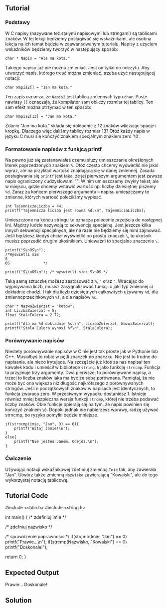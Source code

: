Tutorial
--------

### Podstawy

W C napisy (nazywane też stałymi napisowymi lub stringami) są tablicami znaków. W tej lekcji będziemy posługiwać się wskaźnikami, ale osobna lekcja na ich temat będzie w zaawansowanym tutorialu. Napisy z użyciem wskaźników będziemy tworzyć w następujący sposób:

    char * Napis = "Ala ma kota."

Takiego napisu już nie można zmieniać. Jest on tylko do odczytu. Aby utworzyć napis, którego treść można zmieniać, trzeba użyć następującej notacji:

    char Napis2[] = "Jan ma kota."

Ten zapis oznacza, że `Napis2` jest tablicą zmiennych typu `char`. Puste nawiasy `[]` oznaczają, że kompilator sam obliczy rozmiar tej tablicy. Ten sam efekt można otrzymać w ten sposób:

    char Napis2[13] = "Jan ma kota."

Zdanie "Jan ma kota." składa się dokładnie z 12 znaków wliczając spacje i kropkę. Dlaczego więc daliśmy tablicy rozmiar 13? Otóż każdy napis w języku C musi się kończyć znakiem specjalnym znakiem zero '\\0'. 

### Formatowanie napisów z funkjcą printf

Na pewno już się zastanawiałeś czemu służy umieszczanie określonych literek poprzedzonych znakiem `%`. Otóż często chcemy wyświetlić nie jakiś wyraz, ale na przykład wartość znajdującą się w danej zmiennej. Zasada posługiwania się `printf` jest taka, że jej pierwszym argumentem jest zawsze napis ograniczony cudzysłowami "". W nim umieszczamy zwykły tekst, ale w miejscu, gdzie chcemy wstawić wartość np. liczby dziesiętnej piszemy `%d`. Zaraz za końcem pierwszego argumentu – napisu umieszczamy te zmienne, których wartość poleciliśmy wypisać.

    int TajemniczaLiczba = 44;
    printf("Tajemnicza liczba jest rowna %d.\n", TajemniczaLiczba);

Umieszczone na końcu stringu `\n` oznacza polecenie przejścia do następnej lini. Mądrzy ludzie nazywają to sekwencją specjalną. Jest jeszcze kilka innych sekwencji specjalnych, ale na razie nie będziemy się nimi zajmować. Jeśli będziesz kiedyś chciał wyświetlić po prostu znaczek `\`, to ukośnik musisz poprzedić drugim ukośnikiem. Unieważni to specjalne znaczenie `\`.

    printf("S\nOS\n");
    /*Wyswietli sie
    S
    OS               */

    printf("S\\nOS\n"); /* wyswietli sie: S\nOS */

Taką samą sztuczkę możesz zastosować z `%`, `'` oraz `"`. Wracając do wypisywania liczb, musisz zasygnalizować funkcji o jaki typ zmiennej ci dokładnie chodzi. I tak dla liczb dziesiętnych całkowitych używamy `%d`, dla zmiennoprzecinkowych `%f`, a dla napisów `%s`.

    char * NazwaZwierzat = "kotow";
    int LiczbaZwierzat = 5;
    float StalaEulera = 2.72;

    printf("Ala ma %d dokladnie %s.\n", LiczbaZwierzat, NazwaZwierzat);
    printf("Stala Eulera wynosi %f\n", StalaEulera);

### Porównywanie napisów

Niestety porównywanie napisów w C nie jest tak proste jak w Pythonie lub C++. Musiałbyś to robić w pętli znaczek po znaczku. Nie jest to trudne do napisania, ale nieco irytujące. Na szczęście już ktoś za nas napisał ten kawałek kodu i umieścił w bibliotece `string.h` jako funkcję `strncmp`. Funkcja ta przyjmuje trzy argumenty. Dwa pierwsze, to porównywane napisy, a trzeci to liczba znaków jaka ma być ze sobą porównana. Pamiętaj, że nie może być ona większa niż długość najkrótszego z porównywanych stringów. Jeśli n początkowych znaków w napisach jest identycznych, to funkcja zwaraca zero. W przeciwnym wypadku dostaniesz 1. Istnieje również mniej bezpieczna wersja funkcji `strcmp`, której nie trzeba podawać liczby znaków. Obie funkcje opierają się na tym, że napis powinien się kończyć znakiem `\0`. Dopóki jednak nie nabierzesz wprawy, radzę używać strncmp, bo ryzyko pomyłki będzie mniejsze.

    if(strncmp(imie, "Jan", 3) == 0){
        printf("Witaj Janie!\n");
    }
    else{
        printf("Nie jestes Janem. Odejdz.\n");
    }

### Ćwiczenie

Używając notacji wskaźnikowej zdefiniuj zmienną `Imie` tak, aby zawierała "Jan". Utwórz także zmienną `Nazwisko` zawierającą "Kowalski", ale do tego wykorzystaj notację tablicową.

Tutorial Code
-------------

#include <stdio.h>
#include <string.h>

int main() {
  /* zdefiniuj imie */

  /* zdefniuj nazwisko */


  /* sprawdzenie poprawnosci */
  if(strcmp(Imie, "Jan") == 0)
    printf("Prawie...\n");
  if(strcmp(Nazwisko, "Kowalski") == 0)
    printf("Doskonale!");

  return 0;
}

Expected Output
---------------

Prawie...
Doskonale!

Solution
--------
